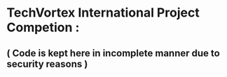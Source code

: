 
# TechVortex International Project Competion :

## ( Code is kept here in incomplete manner due to security reasons )
